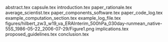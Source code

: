 abstract.tex
capsule.tex
introduction.tex
paper_rationale.tex
average_scientist.tex
paper_components_software.tex
paper_code_log.tex
example_computation_section.tex
example_log_file.tex
figures/hilbert_zw3_w19_va_ERAInterim_500hPa_030day-runmean_native-55S_1986-05-22_2006-07-29/Figure1.png
implications.tex
proposed_guidelines.tex
conclusion.tex